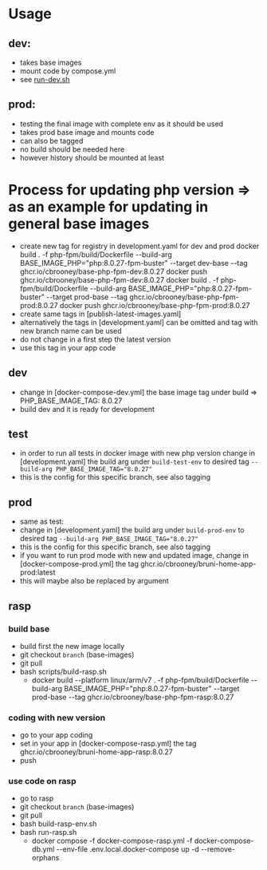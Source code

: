 # Usage
## dev:
- takes base images
- mount code by compose.yml
- see [run-dev.sh](run-dev.sh)
## prod:
- testing the final image with complete env as it should be used
- takes prod base image and mounts code
- can also be tagged
- no build should be needed here
- however history should be mounted at least

# Process for updating php version => as an example for updating in general base images
- create new tag for registry in development.yaml for dev and prod
  docker build . -f php-fpm/build/Dockerfile --build-arg BASE_IMAGE_PHP="php:8.0.27-fpm-buster" --target dev-base --tag ghcr.io/cbrooney/base-php-fpm-dev:8.0.27
  docker push ghcr.io/cbrooney/base-php-fpm-dev:8.0.27
  docker build . -f php-fpm/build/Dockerfile --build-arg BASE_IMAGE_PHP="php:8.0.27-fpm-buster" --target prod-base --tag ghcr.io/cbrooney/base-php-fpm-prod:8.0.27
  docker push ghcr.io/cbrooney/base-php-fpm-prod:8.0.27
- create same tags in [publish-latest-images.yaml]
- alternatively the tags in [development.yaml] can be omitted and tag with new branch name can be used
- do not change in a first step the latest version
- use this tag in your app code
## dev
- change in [docker-compose-dev.yml] the base image tag under build => PHP_BASE_IMAGE_TAG: 8.0.27
- build dev and it is ready for development
## test
- in order to run all tests in docker image with new php version change in [development.yaml]
  the build arg under `build-test-env` to desired tag `--build-arg PHP_BASE_IMAGE_TAG="8.0.27"`
- this is the config for this specific branch, see also tagging
## prod
- same as test:
- change in [development.yaml] the build arg under `build-prod-env` to desired tag `--build-arg PHP_BASE_IMAGE_TAG="8.0.27"`
- this is the config for this specific branch, see also tagging
- if you want to run prod mode with new and updated image,
  change in [docker-compose-prod.yml] the tag ghcr.io/cbrooney/bruni-home-app-prod:latest
- this will maybe also be replaced by argument
## rasp
### build base
- build first the new image locally
- git checkout `branch` (base-images)
- git pull
- bash scripts/build-rasp.sh
    - docker build --platform linux/arm/v7 . -f php-fpm/build/Dockerfile --build-arg BASE_IMAGE_PHP="php:8.0.27-fpm-buster" --target prod-base --tag ghcr.io/cbrooney/base-php-fpm-rasp:8.0.27
### coding with new version
- go to your app coding
- set in your app in [docker-compose-rasp.yml] the tag ghcr.io/cbrooney/bruni-home-app-rasp:8.0.27
- push
### use code on rasp
- go to rasp
- git checkout `branch` (base-images)
- git pull
- bash build-rasp-env.sh
- bash run-rasp.sh
    - docker compose -f docker-compose-rasp.yml -f docker-compose-db.yml --env-file .env.local.docker-compose up -d --remove-orphans
